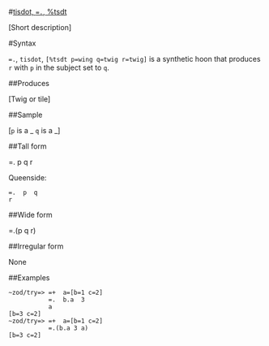#[tisdot, `=.`, %tsdt](#tsdt)

[Short description]

#Syntax

`=.`, `tisdot`, `[%tsdt p=wing q=twig r=twig]` is a synthetic hoon that produces `r` with `p` in the subject set to `q`.

##Produces

[Twig or tile]

##Sample

[`p` is a _
`q` is a _]

##Tall form

=.  p 
      q
    r

Queenside:

    =.  p  q
    r

##Wide form

=.(p q r)

##Irregular form

None

##Examples

    ~zod/try=> =+  a=[b=1 c=2]
               =.  b.a  3
               a
    [b=3 c=2]
    ~zod/try=> =+  a=[b=1 c=2]
               =.(b.a 3 a)
    [b=3 c=2]
